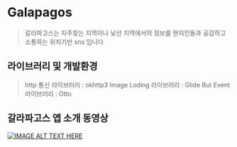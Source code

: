 # Galapagos

> 갈라파고스는 자주찾는 지역이나 낯선 지역에서의 정보를 현지인들과 공감하고 소통하는 위치기반 sns 입니다

## 라이브러리 및 개발환경

> http 통신 라이브러리 : okhttp3
> Image Loding 라이브러리 : Glide
> But Event 라이브러리 : Otto

## 갈라파고스 앱 소개 동영상
[![IMAGE ALT TEXT HERE](https://img.youtube.com/vi/t6xcX-P4hF4/0.jpg)](https://www.youtube.com/embed/t6xcX-P4hF4)
